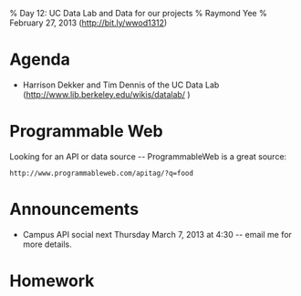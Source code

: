 % Day 12:  UC Data Lab and Data for our projects
% Raymond Yee 
% February 27, 2013 (<http://bit.ly/wwod1312>)

# Agenda

* Harrison Dekker and Tim Dennis of the UC Data Lab (http://www.lib.berkeley.edu/wikis/datalab/ )


# Programmable Web

Looking for an API or data source -- ProgrammableWeb is a great source:

    http://www.programmableweb.com/apitag/?q=food


# Announcements

* Campus API social next Thursday March 7, 2013 at 4:30 -- email me for more details.

# Homework

